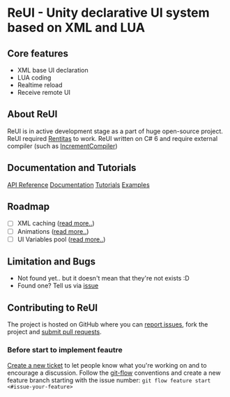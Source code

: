 # ReUI - Unity declarative UI system based on XML and LUA

## Core features
- XML base UI declaration
- LUA coding
- Realtime reload
- Receive remote UI

## About ReUI
ReUI is in active development stage as a part of huge open-source project. ReUI required [Rentitas](https://github.com/alerdenisov/Rentitas) to work. ReUI written on C# 6 and require external compiler (such as [IncrementCompiler](https://github.com/SaladLab/Unity3D.IncrementalCompiler))

## Documentation and Tutorials
[API Reference](https://github.com/SmallPlanetUnity/PlanetUnity2/blob/master/Documentation/TableOfContents.md)
[Documentation](https://github.com/SmallPlanetUnity/PlanetUnity2/blob/master/Documentation/TableOfContents.md)
[Tutorials](https://github.com/SmallPlanetUnity/PlanetUnity2/blob/master/Documentation/TableOfContents.md)
[Examples](https://github.com/SmallPlanetUnity/PlanetUnity2/blob/master/Documentation/TableOfContents.md)

## Roadmap
- [ ] XML caching ([read more..](https://github.com))
- [ ] Animations ([read more..](https://github.com))
- [ ] UI Variables pool ([read more..](https://github.com))

## Limitation and Bugs
- Not found yet.. but it doesn't mean that they're not exists :D
- Found one? Tell us via [issue](https://github.com/alerdenisov/ReUI/issues/new)

## Contributing to ReUI
The project is hosted on GitHub where you can [report issues](https://github.com/alerdenisov/ReUI/issues), fork the project and [submit pull requests](https://github.com/alerdenisov/ReUI/pulls).

### Before start to implement feautre
[Create a new ticket](https://github.com/alerdenisov/ReUI/issues/new) to let people know what you're working on and to encourage a discussion. Follow the [git-flow](https://github.com/nvie/gitflow) conventions and create a new feature branch starting with the issue number: `git flow feature start <#issue-your-feature>`